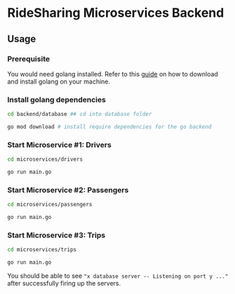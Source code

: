 # RideSharing Microservices Backend

## Usage

### Prerequisite

You would need golang installed. Refer to this [guide](https://go.dev/doc/install) on how to download and install golang on your machine.

### Install golang dependencies

```bash
cd backend/database ## cd into database folder

go mod download # install require dependencies for the go backend
```

### Start Microservice #1: Drivers

```bash
cd microservices/drivers

go run main.go
```

### Start Microservice #2: Passengers

```bash
cd microservices/passengers

go run main.go
```

### Start Microservice #3: Trips

```bash
cd microservices/trips

go run main.go
```

You should be able to see `"x database server -- Listening on port y ..."` after successfully firing up the servers.
